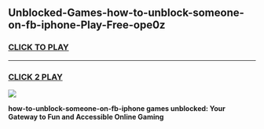 
## Unblocked-Games-how-to-unblock-someone-on-fb-iphone-Play-Free-ope0z
<h3>
<a href="https://premium76.site?title=how-to-unblock-someone-on-fb-iphone&ref=10A">CLICK TO PLAY</a></h3>
<hr>

<h3>
<a href="https://premium76.site?title=how-to-unblock-someone-on-fb-iphone&ref=10A">CLICK 2 PLAY</a>
  
</h3>

<a href="https://premium76.site?title=how-to-unblock-someone-on-fb-iphone&ref=10A"><img src="https://clearcache.store/games.png"></a>


**how-to-unblock-someone-on-fb-iphone games unblocked: Your Gateway to Fun and Accessible Online Gaming**
